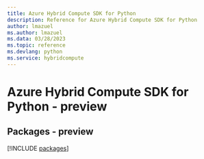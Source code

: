 ```yaml
---
title: Azure Hybrid Compute SDK for Python
description: Reference for Azure Hybrid Compute SDK for Python
author: lmazuel
ms.author: lmazuel
ms.data: 03/28/2023
ms.topic: reference
ms.devlang: python
ms.service: hybridcompute
---
```

# Azure Hybrid Compute SDK for Python - preview
## Packages - preview
[!INCLUDE [packages](hybrid-compute-index.md)]